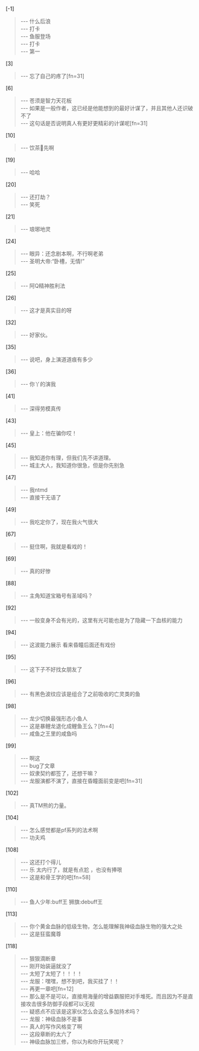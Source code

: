 
[-1] 
>--- 什么后浪<br>
>--- 打卡<br>
>--- 鱼服登场<br>
>--- 打卡<br>
>--- 第一<br>

[3] 
>--- 忘了自己的疼了[fn=31]<br>

[6] 
>--- 苍须是智力天花板<br>
>--- 如果是一般作者，这已经是他能想到的最好计谋了，并且其他人还识破不了<br>
>--- 这句话是否说明真人有更好更精彩的计谋呢[fn=31]<br>

[10] 
>--- 饮茶🍵先啊<br>

[19] 
>--- 哈哈<br>

[20] 
>--- 还打劫？<br>
>--- 笑死<br>

[21] 
>--- 琅琊地灵<br>

[24] 
>--- 眼异：还念剧本啊，不行啊老弟<br>
>--- 圣明大帝:“卧槽，无情!”<br>

[25] 
>--- 阿Q精神胜利法<br>

[26] 
>--- 这才是真实目的呀<br>

[32] 
>--- 好家伙。<br>

[35] 
>--- 说吧，身上演道道痕有多少<br>

[36] 
>--- 你丫的演我<br>

[41] 
>--- 深得劳模真传<br>

[43] 
>--- 皇上：他在骗你哎！<br>

[45] 
>--- 我知道你有理，但我们先不讲道理。<br>
>--- 城主大人，我知道你很急，但是你先别急<br>

[47] 
>--- 我ntmd<br>
>--- 直接干无语了<br>

[49] 
>--- 我吃定你了，现在我火气很大<br>

[67] 
>--- 挺住啊，我就是看戏的！<br>

[69] 
>--- 真的好惨<br>

[88] 
>--- 主角知道宝箱号有圣域吗？<br>

[92] 
>--- 一般变身不会有光的，这里有光可能也是为了隐藏一下血核的能力<br>

[94] 
>--- 这波能力展示 看来昏瞳后面还有戏份<br>

[95] 
>--- 这下子不好找女朋友了<br>

[96] 
>--- 有黑色波纹应该是组合了之前吸收的亡灵类的鱼<br>

[98] 
>--- 龙少切换最强形态小鱼人<br>
>--- 这是暴鲤龙退化成鲤鱼王么？[fn=4]<br>
>--- 咸鱼之王里的咸鱼吗<br>

[99] 
>--- 啊这<br>
>--- bug了文章<br>
>--- 奴隶契约都签了，还想干嘛？<br>
>--- 龙服演都不演了，直接在昏瞳面前变是吧[fn=31]<br>

[102] 
>--- 真TM熊的力量。<br>

[104] 
>--- 怎么感觉都是pf系列的法术啊<br>
>--- 功夫鸡<br>

[108] 
>--- 这还打个得儿<br>
>--- 乐 太内行了，就是有点尬 ，也没有捧哏<br>
>--- 这是和骨王学的吧[fn=58]<br>

[110] 
>--- 鱼人少年:buff王
狮旗:debuff王<br>

[113] 
>--- 你个黄金血脉的低级生物，怎么能理解我神级血脉生物的强大之处<br>
>--- 这是狂蛮魔尊<br>

[118] 
>--- 狠狠滴断章<br>
>--- 刚开始装逼就没了<br>
>--- 太短了太短了！！！！<br>
>--- 龙服：嘿嘿，想不到吧，我买挂了！！<br>
>--- 再更一章吧[fn=12]<br>
>--- 那么是不是可以，直接用海量的增益霸服把对手堆死。而且因为不是直接攻击很多防御手段都可以无视<br>
>--- 疑惑点不应该是这家伙怎么会这么多加持术吗？<br>
>--- 龙服：神级血脉不是事<br>
>--- 真人的写作风格变了啊<br>
>--- 这段章断的太六了<br>
>--- 神级血脉加三修，你以为和你开玩笑呢？<br>

